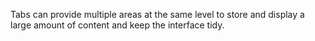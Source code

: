 Tabs can provide multiple areas at the same level to store and display a large amount of content and keep the interface tidy.
